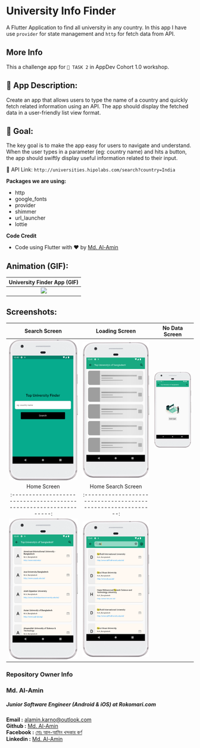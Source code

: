 # University Info Finder

A Flutter Application to find all university in any country. In this app I have use `provider` for state management and `http` for fetch data from API.

## More Info

This a challenge app for `📝 TASK 2` in AppDev Cohort 1.0 workshop.

## 📱 App Description:
Create an app that allows users to type the name of a country and quickly fetch related information using an API. The app should display the fetched data in a user-friendly list view format.

## 🎯 Goal:
The key goal is to make the app easy for users to navigate and understand. When the user types in a parameter (eg: country name) and hits a button, the app should swiftly display useful information related to their input.


🔗 API Link: `http://universities.hipolabs.com/search?country=India`

**Packages we are using:**

- http
- google_fonts
- provider
- shimmer
- url_launcher
- lottie

**Code Credit**

- Code using Flutter with ❤️ by [Md. Al-Amin](https://github.com/alamin-karno)

## Animation (GIF):
|                 University Finder App (GIF)                  |
|:------------------------------------------------------------:|
| <img src="screenshots/universiy_finder_app.gif" width="250"> |

## Screenshots:
|                           Search Screen                            |                        Loading Screen                         |                        No Data Screen                         |
|:------------------------------------------------------------------:|:-------------------------------------------------------------:|:-------------------------------------------------------------:|
|  <img src="screenshots/search_by_country_screen.png" width="250">  |  <img src="screenshots/home_loading_screen.png" width="250">  |  <img src="screenshots/home_no_data_screen.png" width="250">  |
|                            Home Screen                             |                      Home Search Screen                       |               
| :----------------------------------------------------------------: | :-----------------------------------------------------------: | 
|        <img src="screenshots/home_screen.png" width="250">         |  <img src="screenshots/home_search_screen.png" width="250">   | 

### Repository Owner Info

### Md. Al-Amin
##### Junior Software Engineer (Android & iOS) at Rokomari.com

__Email :__ [ alamin.karno@outlook.com ](mailto:alamin.karno@outlook.com) \
__Github :__ [Md. Al-Amin](https://github.com/alamin-karno) \
__Facebook :__ [মোঃ আল-আমিন খন্দকার কর্ণ](https://facebook.com/alamin.kanro) \
__Linkedin :__ [Md. Al-Amin](https://www.linkedin.com/in/alaminkarno/)